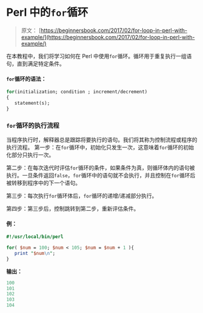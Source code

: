 # Perl 中的`for`循环

> 原文： [https://beginnersbook.com/2017/02/for-loop-in-perl-with-example/](https://beginnersbook.com/2017/02/for-loop-in-perl-with-example/)

在本教程中，我们将学习如何在 Perl 中使用`for`循环。循环用于重复执行一组语句，直到满足特定条件。

#### `for`循环的语法：

```perl
for(initialization; condition ; increment/decrement)
{
   statement(s);
}
```

### `for`循环的执行流程

当程序执行时，解释器总是跟踪将要执行的语句。我们将其称为控制流程或程序的执行流程。
第一步：在`for`循环中，初始化只发生一次，这意味着`for`循环的初始化部分只执行一次。

第二步：在每次迭代时评估`for`循环的条件，如果条件为真，则循环体内的语句被执行。一旦条件返回`false`，`for`循环中的语句就不会执行，并且控制在`for`循环后被转移到程序中的下一个语句。

第三步：每次执行`for`循环体后，`for`循环的递增/递减部分执行。

第四步：第三步后，控制跳转到第二步，重新评估条件。

#### 例：

```perl
#!/usr/local/bin/perl

for( $num = 100; $num < 105; $num = $num + 1 ){
   print "$num\n";
}
```

**输出：**

```perl
100
101
102
103
104
```